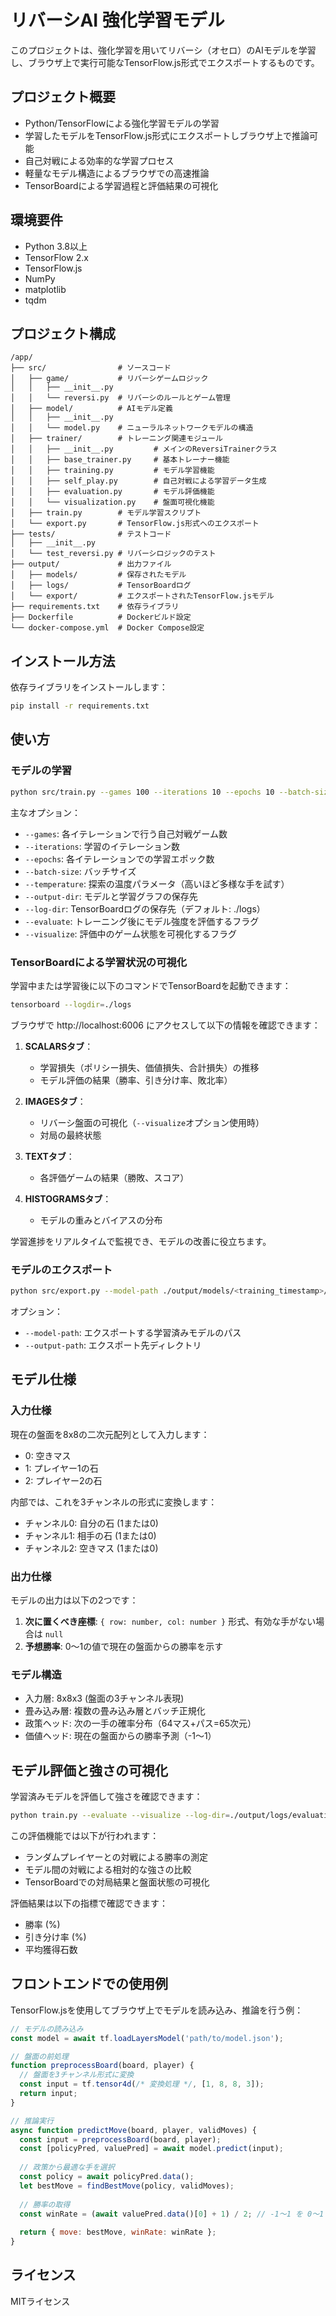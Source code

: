 # リバーシAI 強化学習モデル

このプロジェクトは、強化学習を用いてリバーシ（オセロ）のAIモデルを学習し、ブラウザ上で実行可能なTensorFlow.js形式でエクスポートするものです。

## プロジェクト概要

- Python/TensorFlowによる強化学習モデルの学習
- 学習したモデルをTensorFlow.js形式にエクスポートしブラウザ上で推論可能
- 自己対戦による効率的な学習プロセス
- 軽量なモデル構造によるブラウザでの高速推論
- TensorBoardによる学習過程と評価結果の可視化

## 環境要件

- Python 3.8以上
- TensorFlow 2.x
- TensorFlow.js
- NumPy
- matplotlib
- tqdm

## プロジェクト構成

```
/app/
├── src/                # ソースコード
│   ├── game/           # リバーシゲームロジック
│   │   ├── __init__.py
│   │   └── reversi.py  # リバーシのルールとゲーム管理
│   ├── model/          # AIモデル定義
│   │   ├── __init__.py
│   │   └── model.py    # ニューラルネットワークモデルの構造
│   ├── trainer/        # トレーニング関連モジュール
│   │   ├── __init__.py         # メインのReversiTrainerクラス
│   │   ├── base_trainer.py     # 基本トレーナー機能
│   │   ├── training.py         # モデル学習機能
│   │   ├── self_play.py        # 自己対戦による学習データ生成
│   │   ├── evaluation.py       # モデル評価機能
│   │   └── visualization.py    # 盤面可視化機能
│   ├── train.py        # モデル学習スクリプト
│   └── export.py       # TensorFlow.js形式へのエクスポート
├── tests/              # テストコード
│   ├── __init__.py
│   └── test_reversi.py # リバーシロジックのテスト
├── output/             # 出力ファイル
│   ├── models/         # 保存されたモデル
│   ├── logs/           # TensorBoardログ
│   └── export/         # エクスポートされたTensorFlow.jsモデル
├── requirements.txt    # 依存ライブラリ
├── Dockerfile          # Dockerビルド設定
└── docker-compose.yml  # Docker Compose設定
```

## インストール方法

依存ライブラリをインストールします：

```bash
pip install -r requirements.txt
```

## 使い方

### モデルの学習

```bash
python src/train.py --games 100 --iterations 10 --epochs 10 --batch-size 128 --temperature 1.0 --output-dir ./output/models --evaluate --visualize
```

主なオプション：
- `--games`: 各イテレーションで行う自己対戦ゲーム数
- `--iterations`: 学習のイテレーション数
- `--epochs`: 各イテレーションでの学習エポック数
- `--batch-size`: バッチサイズ
- `--temperature`: 探索の温度パラメータ（高いほど多様な手を試す）
- `--output-dir`: モデルと学習グラフの保存先
- `--log-dir`: TensorBoardログの保存先（デフォルト: ./logs）
- `--evaluate`: トレーニング後にモデル強度を評価するフラグ
- `--visualize`: 評価中のゲーム状態を可視化するフラグ

### TensorBoardによる学習状況の可視化

学習中または学習後に以下のコマンドでTensorBoardを起動できます：

```bash
tensorboard --logdir=./logs
```

ブラウザで http://localhost:6006 にアクセスして以下の情報を確認できます：

1. **SCALARSタブ**：
   - 学習損失（ポリシー損失、価値損失、合計損失）の推移
   - モデル評価の結果（勝率、引き分け率、敗北率）

2. **IMAGESタブ**：
   - リバーシ盤面の可視化（`--visualize`オプション使用時）
   - 対局の最終状態

3. **TEXTタブ**：
   - 各評価ゲームの結果（勝敗、スコア）

4. **HISTOGRAMSタブ**：
   - モデルの重みとバイアスの分布

学習進捗をリアルタイムで監視でき、モデルの改善に役立ちます。

### モデルのエクスポート

```bash
python src/export.py --model-path ./output/models/<training_timestamp>/final_model/reversi_model --output-path ./output/export
```

オプション：
- `--model-path`: エクスポートする学習済みモデルのパス
- `--output-path`: エクスポート先ディレクトリ

## モデル仕様

### 入力仕様
現在の盤面を8x8の二次元配列として入力します：
- 0: 空きマス
- 1: プレイヤー1の石
- 2: プレイヤー2の石

内部では、これを3チャンネルの形式に変換します：
- チャンネル0: 自分の石 (1または0)
- チャンネル1: 相手の石 (1または0)
- チャンネル2: 空きマス (1または0)

### 出力仕様
モデルの出力は以下の2つです：
1. **次に置くべき座標**: `{ row: number, col: number }` 形式、有効な手がない場合は `null`
2. **予想勝率**: 0〜1の値で現在の盤面からの勝率を示す

### モデル構造
- 入力層: 8x8x3 (盤面の3チャンネル表現)
- 畳み込み層: 複数の畳み込み層とバッチ正規化
- 政策ヘッド: 次の一手の確率分布（64マス+パス=65次元）
- 価値ヘッド: 現在の盤面からの勝率予測（-1〜1）

## モデル評価と強さの可視化

学習済みモデルを評価して強さを確認できます：

```bash
python train.py --evaluate --visualize --log-dir=./output/logs/evaluation
```

この評価機能では以下が行われます：
- ランダムプレイヤーとの対戦による勝率の測定
- モデル間の対戦による相対的な強さの比較
- TensorBoardでの対局結果と盤面状態の可視化

評価結果は以下の指標で確認できます：
- 勝率 (%)
- 引き分け率 (%)
- 平均獲得石数

## フロントエンドでの使用例

TensorFlow.jsを使用してブラウザ上でモデルを読み込み、推論を行う例：

```javascript
// モデルの読み込み
const model = await tf.loadLayersModel('path/to/model.json');

// 盤面の前処理
function preprocessBoard(board, player) {
  // 盤面を3チャンネル形式に変換
  const input = tf.tensor4d(/* 変換処理 */, [1, 8, 8, 3]);
  return input;
}

// 推論実行
async function predictMove(board, player, validMoves) {
  const input = preprocessBoard(board, player);
  const [policyPred, valuePred] = await model.predict(input);
  
  // 政策から最適な手を選択
  const policy = await policyPred.data();
  let bestMove = findBestMove(policy, validMoves);
  
  // 勝率の取得
  const winRate = (await valuePred.data()[0] + 1) / 2; // -1〜1 を 0〜1 に変換
  
  return { move: bestMove, winRate: winRate };
}
```

## ライセンス

MITライセンス
